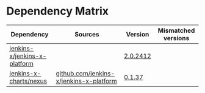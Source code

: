 # Dependency Matrix

Dependency | Sources | Version | Mismatched versions
---------- | ------- | ------- | -------------------
[jenkins-x/jenkins-x-platform](https://github.com/jenkins-x/jenkins-x-platform) |  | [2.0.2412](https://github.com/jenkins-x/jenkins-x-platform/releases/tag/v2.0.2412) | 
[jenkins-x-charts/nexus](https://github.com/jenkins-x-charts/nexus) | [github.com/jenkins-x/jenkins-x-platform](https://github.com/jenkins-x/jenkins-x-platform) | [0.1.37]() | 
